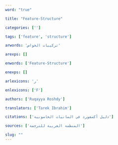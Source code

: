 ```yaml
---
word: "true"

title: "Feature-Structure"

categories: ['']

tags: ['feature', 'structure']

arwords: 'تركيبات الخواص'

arexps: []

enwords: ['Feature-Structure']

enexps: []

arlexicons: 'ر'

enlexicons: ['F']

authors: ['Ruqayya Roshdy']

translators: ['Tarek Ibrahim']

citations: ['دليل أكسفورد في السانيات الحاسوبية']

sources: ['المنظمة العربية للترجمة']

slug: ""
---
```

